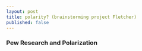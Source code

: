 ```yaml
---
layout: post
title: polarity? (brainstorming project Fletcher)
published: false
---
```

### Pew Research and Polarization
